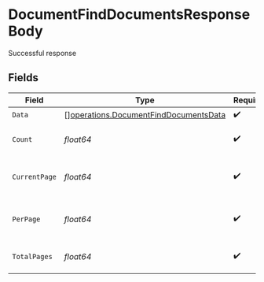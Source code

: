 # DocumentFindDocumentsResponseBody

Successful response


## Fields

| Field                                                                                          | Type                                                                                           | Required                                                                                       | Description                                                                                    |
| ---------------------------------------------------------------------------------------------- | ---------------------------------------------------------------------------------------------- | ---------------------------------------------------------------------------------------------- | ---------------------------------------------------------------------------------------------- |
| `Data`                                                                                         | [][operations.DocumentFindDocumentsData](../../models/operations/documentfinddocumentsdata.md) | :heavy_check_mark:                                                                             | N/A                                                                                            |
| `Count`                                                                                        | *float64*                                                                                      | :heavy_check_mark:                                                                             | The total number of items.                                                                     |
| `CurrentPage`                                                                                  | *float64*                                                                                      | :heavy_check_mark:                                                                             | The current page number, starts at 1.                                                          |
| `PerPage`                                                                                      | *float64*                                                                                      | :heavy_check_mark:                                                                             | The number of items per page.                                                                  |
| `TotalPages`                                                                                   | *float64*                                                                                      | :heavy_check_mark:                                                                             | The total number of pages.                                                                     |